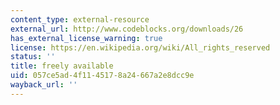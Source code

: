 ```yaml
---
content_type: external-resource
external_url: http://www.codeblocks.org/downloads/26
has_external_license_warning: true
license: https://en.wikipedia.org/wiki/All_rights_reserved
status: ''
title: freely available
uid: 057ce5ad-4f11-4517-8a24-667a2e8dcc9e
wayback_url: ''
---
```


